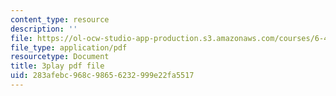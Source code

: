 ```yaml
---
content_type: resource
description: ''
file: https://ol-ocw-studio-app-production.s3.amazonaws.com/courses/6-450-principles-of-digital-communications-i-fall-2006/283afebc968c98656232999e22fa5517_8PScXRfu2po.pdf
file_type: application/pdf
resourcetype: Document
title: 3play pdf file
uid: 283afebc-968c-9865-6232-999e22fa5517
---
```

